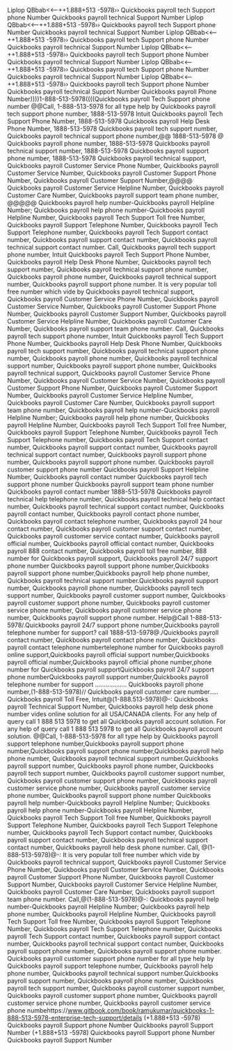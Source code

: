 Liplop QBbab<<--++1.888+513 -5978›› Quickbooks payroll tech Support phone Number Quickbooks payroll technical Support Number
Liplop QBbab<<--++1.888+513 -5978›› Quickbooks payroll tech Support phone Number Quickbooks payroll technical Support Number
Liplop QBbab<<--++1.888+513 -5978›› Quickbooks payroll tech Support phone Number Quickbooks payroll technical Support Number
Liplop QBbab<<--++1.888+513 -5978›› Quickbooks payroll tech Support phone Number Quickbooks payroll technical Support Number
Liplop QBbab<<--++1.888+513 -5978›› Quickbooks payroll tech Support phone Number Quickbooks payroll technical Support Number
Liplop QBbab<<--++1.888+513 -5978›› Quickbooks payroll tech Support phone Number Quickbooks payroll technical Support Number
Quickbooks payroll Phone Number))))1-888-513-5978((((Quickbooks payroll Tech Support phone number @@Call, 1-888-513-5978 for all type help by Quickbooks payroll tech support phone number, 1888-513-5978 Intuit Quickbooks payroll Tech Support Phone Number, 1888-513-5978 Quickbooks payroll Help Desk Phone Number, 1888-513-5978 Quickbooks payroll tech support number, Quickbooks payroll technical support phone number,@@ 1888-513-5978 @ Quickbooks payroll phone number, 1888-513-5978 Quickbooks payroll technical support number, 1888-513-5978 Quickbooks payroll support phone number, 1888-513-5978 Quickbooks payroll technical support, Quickbooks payroll Customer Service Phone Number, Quickbooks payroll Customer Service Number, Quickbooks payroll Customer Support Phone Number, Quickbooks payroll Customer Support Number,@@@@ Quickbooks payroll Customer Service Helpline Number, Quickbooks payroll Customer Care Number, Quickbooks payroll support team phone number, @@@@@ Quickbooks payroll help number-Quickbooks payroll Helpline Number; Quickbooks payroll help phone number-Quickbooks payroll Helpline Number, Quickbooks payroll Tech Support Toll free Number, Quickbooks payroll Support Telephone Number, Quickbooks payroll Tech Support Telephone number, Quickbooks payroll Tech Support contact number, Quickbooks payroll support contact number, Quickbooks payroll technical support contact number. Call, Quickbooks payroll tech support phone number, Intuit Quickbooks payroll Tech Support Phone Number, Quickbooks payroll Help Desk Phone Number, Quickbooks payroll tech support number, Quickbooks payroll technical support phone number, Quickbooks payroll phone number, Quickbooks payroll technical support number, Quickbooks payroll support phone number. It is very popular toll free number which vide by Quickbooks payroll technical support, Quickbooks payroll Customer Service Phone Number, Quickbooks payroll Customer Service Number, Quickbooks payroll Customer Support Phone Number, Quickbooks payroll Customer Support Number, Quickbooks payroll Customer Service Helpline Number, Quickbooks payroll Customer Care Number, Quickbooks payroll support team phone number. Call, Quickbooks payroll tech support phone number, Intuit Quickbooks payroll Tech Support Phone Number, Quickbooks payroll Help Desk Phone Number, Quickbooks payroll tech support number, Quickbooks payroll technical support phone number, Quickbooks payroll phone number, Quickbooks payroll technical support number, Quickbooks payroll support phone number, Quickbooks payroll technical support, Quickbooks payroll Customer Service Phone Number, Quickbooks payroll Customer Service Number, Quickbooks payroll Customer Support Phone Number, Quickbooks payroll Customer Support Number, Quickbooks payroll Customer Service Helpline Number, Quickbooks payroll Customer Care Number, Quickbooks payroll support team phone number, Quickbooks payroll help number-Quickbooks payroll Helpline Number; Quickbooks payroll help phone number, Quickbooks payroll Helpline Number, Quickbooks payroll Tech Support Toll free Number, Quickbooks payroll Support Telephone Number, Quickbooks payroll Tech Support Telephone number, Quickbooks payroll Tech Support contact number, Quickbooks payroll support contact number, Quickbooks payroll technical support contact number, Quickbooks payroll support phone number, Quickbooks payroll support phone number. Quickbooks payroll customer support phone number Quickbooks payroll Support Helpline Number, Quickbooks payroll contact number Quickbooks payroll tech support phone number Quickbooks payroll support team phone number Quickbooks payroll contact number 1888-513-5978 Quickbooks payroll technical help telephone number, Quickbooks payroll technical help contact number, Quickbooks payroll technical support contact number, Quickbooks payroll contact number, Quickbooks payroll contact phone number, Quickbooks payroll contact telephone number, Quickbooks payroll 24 hour contact number, Quickbooks payroll customer support contact number, Quickbooks payroll customer service contact number, Quickbooks payroll official number, Quickbooks payroll official contact number, Quickbooks payroll 888 contact number, Quickbooks payroll toll free number, 888 number for Quickbooks payroll support, Quickbooks payroll 24/7 support phone number Quickbooks payroll support phone number,Quickbooks payroll support phone number,Quickbooks payroll help phone number, Quickbooks payroll technical support number.Quickbooks payroll support number, Quickbooks payroll phone number, Quickbooks payroll tech support number, Quickbooks payroll customer support number, Quickbooks payroll customer support phone number, Quickbooks payroll customer service phone number, Quickbooks payroll customer service phone number, Quickbooks payroll support phone number. Help@Call 1-888-513-5978/.Quickbooks payroll 24/7 support phone number,Quickbooks payroll telephone number for support? call 1888-513-5978@./Quickbooks payroll contact number, Quickbooks payroll contact phone number, Quickbooks payroll contact telephone numbertelephone number for Quickbooks payroll online support,Quickbooks payroll official support number,Quickbooks payroll official number,Quickbooks payroll official phone number,phone number for Quickbooks payroll supportQuickbooks payroll 24/7 support phone numberQuickbooks payroll support number,Quickbooks payroll telephone number for support .................. Quickbooks payroll phone number,(1-888-513-5978)// Quickbooks payroll customer care number..... Quickbooks payroll Toll Free, Intuit@(1-888.513-5978)@-: Quickbooks payroll Technical Support Number, Quickbooks payroll help desk phone number vides online solution for all USA/CANADA clients. For any help of query call 1 888 513 5978 to get all Quickbooks payroll account solution. For any help of query call 1 888 513 5978 to get all Quickbooks payroll account solution. @@Call, 1-888-513-5978 for all type help by Quickbooks payroll support telephone number,Quickbooks payroll support phone number,Quickbooks payroll support phone number,Quickbooks payroll help phone number, Quickbooks payroll technical support number.Quickbooks payroll support number, Quickbooks payroll phone number, Quickbooks payroll tech support number, Quickbooks payroll customer support number, Quickbooks payroll customer support phone number, Quickbooks payroll customer service phone number, Quickbooks payroll customer service phone number, Quickbooks payroll support phone number Quickbooks payroll help number-Quickbooks payroll Helpline Number; Quickbooks payroll help phone number-Quickbooks payroll Helpline Number, Quickbooks payroll Tech Support Toll free Number, Quickbooks payroll Support Telephone Number, Quickbooks payroll Tech Support Telephone number, Quickbooks payroll Tech Support contact number, Quickbooks payroll support contact number, Quickbooks payroll technical support contact number, Quickbooks payroll help desk phone number. Call, @(1-888-513-5978)@-: It is very popular toll free number which vide by Quickbooks payroll technical support, Quickbooks payroll Customer Service Phone Number, Quickbooks payroll Customer Service Number, Quickbooks payroll Customer Support Phone Number, Quickbooks payroll Customer Support Number, Quickbooks payroll Customer Service Helpline Number, Quickbooks payroll Customer Care Number, Quickbooks payroll support team phone number. Call,@(1-888-513-5978)@-: Quickbooks payroll help number-Quickbooks payroll Helpline Number; Quickbooks payroll help phone number, Quickbooks payroll Helpline Number, Quickbooks payroll Tech Support Toll free Number, Quickbooks payroll Support Telephone Number, Quickbooks payroll Tech Support Telephone number, Quickbooks payroll Tech Support contact number, Quickbooks payroll support contact number, Quickbooks payroll technical support contact number, Quickbooks payroll support phone number, Quickbooks payroll support phone number. Quickbooks payroll customer support phone number for all type help by Quickbooks payroll support telephone number, Quickbooks payroll help phone number, Quickbooks payroll technical support number.Quickbooks payroll support number, Quickbooks payroll phone number, Quickbooks payroll tech support number, Quickbooks payroll customer support number, Quickbooks payroll customer support phone number, Quickbooks payroll customer service phone number, Quickbooks payroll customer service phone numbehttps://www.gitbook.com/book/ramukumar/quickbooks-1-888-513-5978-enterprise-tech-support/details
(+1.888+513 -5978) Quickbooks payroll Support phone Number Quickbooks payroll Support Number (+1.888+513 -5978) Quickbooks payroll Support phone Number Quickbooks payroll Support Number